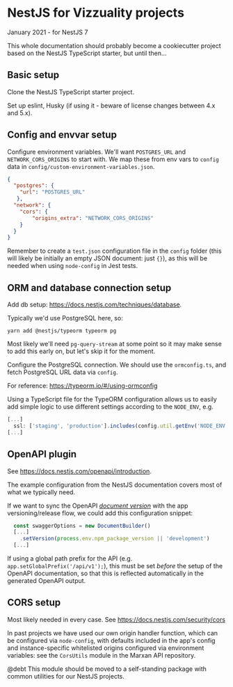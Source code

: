 # NestJS for Vizzuality projects

January 2021 - for NestJS 7

This whole documentation should probably become a cookiecutter project based
on the NestJS TypeScript starter, but until then...

## Basic setup

Clone the NestJS TypeScript starter project.

Set up eslint, Husky (if using it - beware of license changes between 4.x and
5.x).

## Config and envvar setup

Configure environment variables. We'll want `POSTGRES_URL` and
`NETWORK_CORS_ORIGINS` to start with. We map these from env vars to `config`
data in `config/custom-environment-variables.json`.

```json
{
  "postgres": {
    "url": "POSTGRES_URL"
   },
  "network": {
    "cors": {
        "origins_extra": "NETWORK_CORS_ORIGINS"
    }
  }
}
```

Remember to create a `test.json` configuration file in the `config` folder (this
will likely be initially an empty JSON document: just `{}`), as this will be
needed when using `node-config` in Jest tests.

## ORM and database connection setup

Add db setup: https://docs.nestjs.com/techniques/database.

Typically we'd use PostgreSQL here, so:

```
yarn add @nestjs/typeorm typeorm pg
```

Most likely we'll need `pg-query-stream` at some point so it may make sense to
add this early on, but let's skip it for the moment.

Configure the PostgreSQL connection. We should use the `ormconfig.ts`, and
fetch PostgreSQL URL data via `config`.

For reference: https://typeorm.io/#/using-ormconfig

Using a TypeScript file for the TypeORM configuration allows us to easily add
simple logic to use different settings according to the `NODE_ENV`, e.g.

```typescript
[...]
  ssl: ['staging', 'production'].includes(config.util.getEnv('NODE_ENV')) ? true : false,
[...]
```

## OpenAPI plugin

See https://docs.nestjs.com/openapi/introduction.

The example configuration from the NestJS documentation covers most of what we
typically need.

If we want to sync the OpenAPI [*document
version*](http://spec.openapis.org/oas/v3.0.3#fixed-fields-0) with the app
versioning/release flow, we could add this configuration snippet:

```typescript
  const swaggerOptions = new DocumentBuilder()
  [...]
    .setVersion(process.env.npm_package_version || 'development')
  [...]
```

If using a global path prefix for the API (e.g.
`app.setGlobalPrefix('/api/v1');`), this must be set *before* the setup of the
OpenAPI documentation, so that this is reflected automatically in the generated
OpenAPI output.

## CORS setup

Most likely needed in every case. See https://docs.nestjs.com/security/cors

In past projects we have used our own origin handler function, which can be
configured via `node-config`, with defaults included in the app's config and
instance-specific whitelisted origins configured via environment variables: see
the `CorsUtils` module in the Marxan API repository.

@debt This module should be moved to a self-standing package with common
utilities for our NestJS projects.
